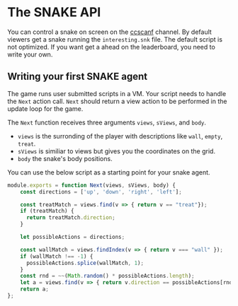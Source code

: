 # The SNAKE API

You can control a snake on screen on the [ccscanf][0] channel.  By default
viewers get a snake running the `interesting.snk` file. The default script is
not optimized. If you want get a ahead on the leaderboard, you need to write
your own.

## Writing your first SNAKE agent

The game runs user submitted scripts in a VM. Your script needs to handle the
`Next` action call. `Next` should return a view action to be performed in the
update loop for the game.

The `Next` function receives three arguments `views`, `sViews`, and `body`.

- `views` is the surronding of the player with descriptions like `wall`, `empty`, `treat`.
- `sViews` is similiar to views but gives you the coordinates on the grid.
- `body` the snake's body positions.

You can use the below script as a starting point for your snake agent.

```javascript
module.exports = function Next(views, sViews, body) {
    const directions = ['up', 'down', 'right', 'left'];

    const treatMatch = views.find(v => { return v == "treat"});
    if (treatMatch) {
      return treatMatch.direction;
    }

    let possibleActions = directions;

    const wallMatch = views.findIndex(v => { return v === "wall" });
    if (wallMatch !== -1) {
      possibleActions.splice(wallMatch, 1);
    }
    const rnd = ~~(Math.random() * possibleActions.length);
    let a = views.find(v => { return v.direction == possibleActions[rnd]; });
    return a;
};
```

[0]: https://twitch.tv/ccscanf
